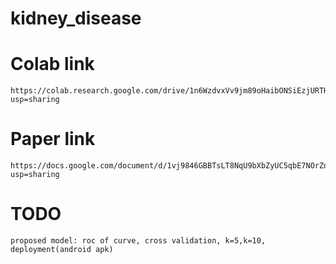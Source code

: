 # kidney_disease


# Colab link
    https://colab.research.google.com/drive/1n6WzdvxVv9jm89oHaibONSiEzjURTHF6?usp=sharing


# Paper link
    https://docs.google.com/document/d/1vj9846GBBTsLT8NqU9bXbZyUC5qbE7NOrZnVq58K0ho/edit?usp=sharing



# TODO
    proposed model: roc of curve, cross validation, k=5,k=10, deployment(android apk)

